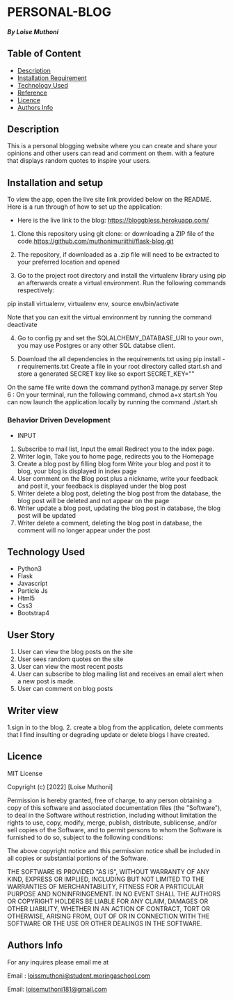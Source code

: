 # PERSONAL-BLOG

##### By Loise Muthoni 

## Table of Content

+ [Description](#description)
+ [Installation Requirement](#Installation)
+ [Technology Used](#technology-used)
+ [Reference](#reference)
+ [Licence](#licence)
+ [Authors Info](#author-Info)

## Description

This is a personal blogging website where you can create and share your opinions and other users can read and comment on them. with a feature that displays random quotes to inspire your users.


## Installation and setup

To view the app, open the live site link provided below on the README. Here is a run through of how to set up the application:

* Here is the live link to the blog: https://bloggbless.herokuapp.com/ 

1. Clone this repository using git clone: or downloading a ZIP file of the code.https://github.com/muthonimuriithi/flask-blog.git

2. The repository, if downloaded as a .zip file will need to be extracted to your preferred location and opened

3. Go to the project root directory and install the virtualenv library using pip an afterwards create a virtual environment. Run the following commands respectively:

pip install virtualenv, virtualenv env, source env/bin/activate

Note that you can exit the virtual environment by running the command deactivate

4. Go to config.py and set the SQLALCHEMY_DATABASE_URI to your own, you may use Postgres or any other SQL databse client.

5. Download the all dependencies in the requirements.txt using pip install -r requirements.txt
Create a file in your root directory called start.sh and store a generated SECRET key like so export SECRET_KEY="<your-key>"

On the same file write down the command python3 manage.py server
Step 6 : On your terminal, run the following command, chmod a+x start.sh
You can now launch the application locally by running the command ./start.sh

### Behavior Driven Development

* INPUT
1. Subscribe to mail list, Input the email	Redirect you to the index page.
2. Writer login, Take you to home page, redirects you to the Homepage
3. Create a blog post by filling blog form	Write your blog and post it to blog, your blog is       displayed in index page
3. User comment on the Blog post plus a nickname, write your feedback and post it, your feedback is displayed under the blog post
4. Writer delete a blog post, deleting the blog post from the database, the blog post will be deleted and not appear on the page
5. Writer update a blog post, updating the blog post in database, the blog post will be updated
6. Writer delete a comment, deleting the blog post in database, the comment will no longer appear under the post






## Technology Used

* Python3
* Flask
* Javascript
* Particle Js
* Html5
* Css3
* Bootstrap4

## User Story

1. User can view the blog posts on the site
2. User sees random quotes on the site
3. User can view the most recent posts
4. User can subscribe to blog mailing list and receives an email alert when a new post is made.
5. User can comment on blog posts

## Writer view

1.sign in to the blog.
2. create a blog from the application,
delete comments that I find insulting or degrading
update or delete blogs I have created.


## Licence

MIT License

Copyright (c) [2022] [Loise Muthoni]

Permission is hereby granted, free of charge, to any person obtaining a copy
of this software and associated documentation files (the "Software"), to deal
in the Software without restriction, including without limitation the rights
to use, copy, modify, merge, publish, distribute, sublicense, and/or sell
copies of the Software, and to permit persons to whom the Software is
furnished to do so, subject to the following conditions:

The above copyright notice and this permission notice shall be included in all
copies or substantial portions of the Software.

THE SOFTWARE IS PROVIDED "AS IS", WITHOUT WARRANTY OF ANY KIND, EXPRESS OR
IMPLIED, INCLUDING BUT NOT LIMITED TO THE WARRANTIES OF MERCHANTABILITY,
FITNESS FOR A PARTICULAR PURPOSE AND NONINFRINGEMENT. IN NO EVENT SHALL THE
AUTHORS OR COPYRIGHT HOLDERS BE LIABLE FOR ANY CLAIM, DAMAGES OR OTHER
LIABILITY, WHETHER IN AN ACTION OF CONTRACT, TORT OR OTHERWISE, ARISING FROM,
OUT OF OR IN CONNECTION WITH THE SOFTWARE OR THE USE OR OTHER DEALINGS IN THE
SOFTWARE.


## Authors Info
For any inquires please email me at

Email : loissmuthoni@student.moringaschool.com

Email: loisemuthoni181@gmail.com
